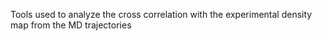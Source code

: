 Tools used to analyze the cross correlation with the experimental density map from the MD trajectories

